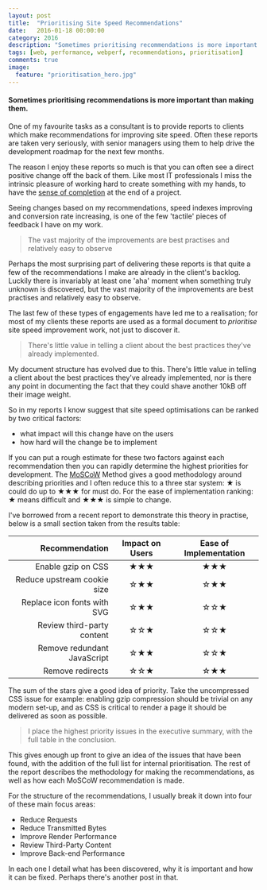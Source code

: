 ```yaml
---
layout: post
title:  "Prioritising Site Speed Recommendations"
date:   2016-01-18 00:00:00
category: 2016
description: "Sometimes prioritising recommendations is more important than making them."
tags: [web, performance, webperf, recommendations, prioritisation]
comments: true
image:
  feature: "prioritisation_hero.jpg"
---
```

#### Sometimes prioritising recommendations is more important than making them.

One of my favourite tasks as a consultant is to provide reports to clients which make recommendations for improving site speed. Often these reports are taken very seriously, with senior managers using them to help drive the development roadmap for the next few months.

The reason I enjoy these reports so much is that you can often see a direct positive change off the back of them. Like most IT professionals I miss the intrinsic pleasure of working hard to create something with my hands, to have the [sense of completion](http://changingminds.org/explanations/needs/completion.htm) at the end of a project.

Seeing changes based on my recommendations, speed indexes improving and conversion rate increasing, is one of the few 'tactile' pieces of feedback I have on my work.  

> The vast majority of the improvements are best practises and relatively easy to observe

Perhaps the most surprising part of delivering these reports is that quite a few of the recommendations I make are already in the client's backlog. Luckily there is invariably at least one 'aha' moment when something truly unknown is discovered, but the vast majority of the improvements are best practises and relatively easy to observe.

The last few of these types of engagements have led me to a realisation; for most of my clients these reports are used as a formal document to *prioritise* site speed improvement work, not just to discover it.  

> There's little value in telling a client about the best practices they've already implemented.

My document structure has evolved due to this. There's little value in telling a client about the best practices they've already implemented, nor is there any point in documenting the fact that they could shave another 10kB off their image weight.

So in my reports I know suggest that site speed optimisations can be ranked by two critical factors:

 * what impact will this change have on the users
 * how hard will the change be to implement

If you can put a rough estimate for these two factors against each recommendation then you can rapidly determine the highest priorities for development. The [MoSCoW](https://en.m.wikipedia.org/wiki/MoSCoW_method) Method gives a good methodology around describing priorities and I often reduce this to a three star system: ★ is could do up to ★★★ for must do. For the ease of implementation ranking: ★ means difficult and ★★★ is simple to change.


I've borrowed from a recent report to demonstrate this theory in practise, below is a small section taken from the results table:

|Recommendation|Impact on Users|Ease of Implementation|
|-------------:|:-------------:|:--------------------:|
|Enable gzip on CSS|★★★|★★★|
|Reduce upstream cookie size|☆★★|☆★★|
|Replace icon fonts with SVG|☆★★|☆☆★|
|Review third-party content|☆☆★|☆☆★|
|Remove redundant JavaScript|☆★★|☆☆★|
|Remove redirects|☆☆★|☆★★|

The sum of the stars give a good idea of priority. Take the uncompressed CSS issue for example: enabling gzip compression should be trivial on any modern set-up, and as CSS is critical to render a page it should be delivered as soon as possible.

> I place the highest priority issues in the executive summary, with the full table in the conclusion.

This gives enough up front to give an idea of the issues that have been found, with the addition of the full list for internal prioritisation.
The rest of the report describes the methodology for making the recommendations, as well as how each MoSCoW recommendation is made.

For the structure of the recommendations, I usually break it down into four of these main focus areas:

 * Reduce Requests
 * Reduce Transmitted Bytes
 * Improve Render Performance
 * Review Third-Party Content
 * Improve Back-end Performance

In each one I detail what has been discovered, why it is important and how it can be fixed. Perhaps there's another post in that.
